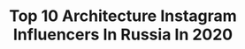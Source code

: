 ---
title: Top 10 Architecture Instagram Influencers In Russia In 2020
description: >-
  Find top architecture Instagram influencers in Russia in 2020. Most popular hashtags: #architecture #sketch #spb #archdaily.
platform: Instagram
profiles:
  - username: "kamillahanapova"
    fullname: >-
      Photographer/Collage Artist
    location: "Russia"
    followers: 17993
    engagement: 476
    commentsToLikes: 0.021827
    id: ck0u0e4uttj0r0i19kgezrncw
    verified: false
    hashtags: "#theartistedit, #closeupphotography, #beautyportrait, #octobermagazine"
  - username: "nukeproofsuit"
    fullname: >-
      
    location: "Russia"
    followers: 23013
    engagement: 384
    commentsToLikes: 0.070936
    id: ck15t1pjnfwml0i192b0xj1n2
    verified: false
    hashtags: "#hellofrom, #archdaily, #minimalmood, #watchthisinstagood"
  - username: "northern.friend"
    fullname: >-
      Arseniy Kotov
    location: "Russia"
    followers: 87451
    engagement: 906
    commentsToLikes: 0.008409
    id: ck0uawwyidbij0i195coapz6g
    verified: false
    hashtags: "#sovietmosaic, #coronavirus, #norilskcity, #russiannorth"
  - username: "xenia_klassen"
    fullname: >-
      Xenia Klassen
    location: "Russia"
    followers: 15224
    engagement: 826
    commentsToLikes: 0.011189
    id: ck0tyw9qsobvw0i19ckudfq3h
    verified: false
    hashtags: "#sredatomsk, #madrid, #granvia, #medieval"
  - username: "idbronskiy"
    fullname: >-
      Ilya D. Bronskiy
    location: "Russia"
    followers: 64618
    engagement: 338
    commentsToLikes: 0.011067
    id: ck13c1d2hy56u0i196l7kim31
    verified: false
    hashtags: "#shotoniphone, #visualsoflife, #verilymoment, #thecityseries"
  - username: "aysyluuu"
    fullname: >-
      Айсылу Зарипова
    location: "Russia"
    followers: 39370
    engagement: 580
    commentsToLikes: 0.005562
    id: ck6u7aamtkcq20j71fue94eqf
    verified: false
    hashtags: "#3dsmaxcorona, #3dsmax, #visualisation, #design"
  - username: "kot_h"
    fullname: >-
      Konstantin
    location: "Russia"
    followers: 8731
    engagement: 895
    commentsToLikes: 0.009995
    id: ck0w1rtxmkte60i1966rb2mmi
    verified: false
    hashtags: "#socialistmodernism, #brutalist, #brutal, #architecture"
  - username: "mcheblak"
    fullname: >-
      Maria Cheblakova
    location: "Russia"
    followers: 19311
    engagement: 356
    commentsToLikes: 0.044106
    id: ck5cfundmnncn0i11h3jnun7d
    verified: false
    hashtags: ""
  - username: "salionova_m"
    fullname: >-
      Margarita Salionova
    location: "Russia"
    followers: 15303
    engagement: 610
    commentsToLikes: 0.018455
    id: ck0u7hezp4p0p0i19menrrm6v
    verified: false
    hashtags: "#interiordesign"
  - username: "spb_library"
    fullname: >-
      Библиотеки Петербурга
    location: "Russia"
    followers: 15896
    engagement: 293
    commentsToLikes: 0.017476
    id: ck5cfdjcjmqo60i11redmxeas
    verified: false
    hashtags: "#vscospb, #artnouveau, #library, #vscodaily"
---